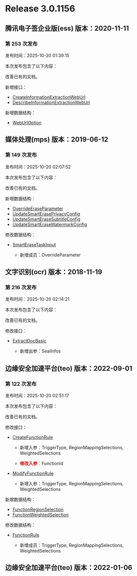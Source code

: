 # Release 3.0.1156

## 腾讯电子签企业版(ess) 版本：2020-11-11

### 第 253 次发布

发布时间：2025-10-20 01:39:15

本次发布包含了以下内容：

改善已有的文档。

新增接口：

* [CreateInformationExtractionWebUrl](https://cloud.tencent.com/document/api/1323/124393)
* [DescribeInformationExtractionWebUrl](https://cloud.tencent.com/document/api/1323/124392)

新增数据结构：

* [WebUrlOption](https://cloud.tencent.com/document/api/1323/70369#WebUrlOption)



## 媒体处理(mps) 版本：2019-06-12

### 第 149 次发布

发布时间：2025-10-20 02:07:52

本次发布包含了以下内容：

改善已有的文档。

新增数据结构：

* [OverrideEraseParameter](https://cloud.tencent.com/document/api/862/37615#OverrideEraseParameter)
* [UpdateSmartErasePrivacyConfig](https://cloud.tencent.com/document/api/862/37615#UpdateSmartErasePrivacyConfig)
* [UpdateSmartEraseSubtitleConfig](https://cloud.tencent.com/document/api/862/37615#UpdateSmartEraseSubtitleConfig)
* [UpdateSmartEraseWatermarkConfig](https://cloud.tencent.com/document/api/862/37615#UpdateSmartEraseWatermarkConfig)

修改数据结构：

* [SmartEraseTaskInput](https://cloud.tencent.com/document/api/862/37615#SmartEraseTaskInput)

	* 新增成员：OverrideParameter




## 文字识别(ocr) 版本：2018-11-19

### 第 216 次发布

发布时间：2025-10-20 02:14:21

本次发布包含了以下内容：

改善已有的文档。

修改接口：

* [ExtractDocBasic](https://cloud.tencent.com/document/api/866/119452)

	* 新增出参：SealInfos




## 边缘安全加速平台(teo) 版本：2022-09-01

### 第 122 次发布

发布时间：2025-10-20 02:51:17

本次发布包含了以下内容：

改善已有的文档。

修改接口：

* [CreateFunctionRule](https://cloud.tencent.com/document/api/1552/111388)

	* 新增入参：TriggerType, RegionMappingSelections, WeightedSelections

	* <font color="#dd0000">**修改入参**：</font>FunctionId

* [ModifyFunctionRule](https://cloud.tencent.com/document/api/1552/111380)

	* 新增入参：TriggerType, RegionMappingSelections, WeightedSelections


新增数据结构：

* [FunctionRegionSelection](https://cloud.tencent.com/document/api/1552/80721#FunctionRegionSelection)
* [FunctionWeightedSelection](https://cloud.tencent.com/document/api/1552/80721#FunctionWeightedSelection)

修改数据结构：

* [FunctionRule](https://cloud.tencent.com/document/api/1552/80721#FunctionRule)

	* 新增成员：TriggerType, RegionMappingSelections, WeightedSelections




## 边缘安全加速平台(teo) 版本：2022-01-06



